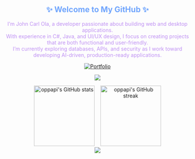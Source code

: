 <h2 align="center" style="color:#70A5FD;">✨ Welcome to My GitHub ✨</h2>

<p align="center" style="color:#BF91F3;">
  I’m John Carl Ola, a developer passionate about building web and desktop applications.<br/>
  With experience in C#, Java, and UI/UX design, I focus on creating projects that are both functional and user-friendly.<br/>
  I’m currently exploring databases, APIs, and security as I work toward developing AI-driven, production-ready applications.
</p>

<p align="center">
  <a href="http://tinyurl.com/OLAJohnCarl">
    <img alt="Portfolio" src="https://img.shields.io/badge/Portfolio-Visit%20my%20site-70A5FD?style=for-the-badge&logoColor=BF91F3">
  </a>
</p>

<p align="center">
  <a href="https://github.com/oppapi/readme-typing-svg">
    <img src="https://readme-typing-svg.demolab.com/?lines=Student%20Programmer%20Learning;Passionate%20about%20Web%20and%20App%20Development;Interested%20in%20Desktop%20Development;Exploring%20UI%2FUX%20Design;Always%20Improving%20Coding%20Skills&font=Fira%20Code&center=true&width=650&height=45&color=70A5FD&vCenter=true&pause=1000&size=22" />
  </a>
</p>

<div align="center">
  <img height="165" src="https://github-readme-stats.vercel.app/api?username=oppapi&show_icons=true&theme=tokyonight" alt="oppapi's GitHub stats"/>
  &nbsp;&nbsp;
  <img height="165" src="https://nirzak-streak-stats.vercel.app/?user=oppapi&theme=tokyonight&hide_border=true" alt="oppapi's GitHub streak"/>
</div>

<div align="center">
    <img src="https://github-readme-activity-graph.vercel.app/graph?username=oppapi&bg_color=1a1b27&&color=ffffff&line=6a9bed&point=aa84dc&area=false&hide_border=false" border-radius="15">
</div>
